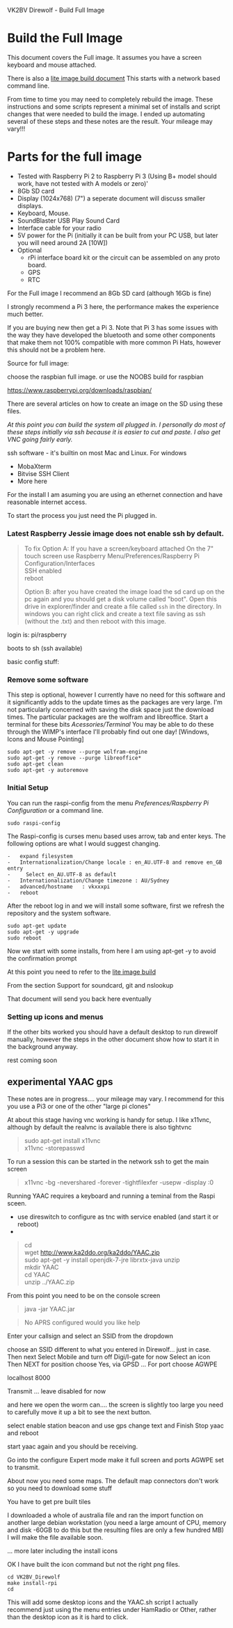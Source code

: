 VK2BV Direwolf - Build Full Image



# Build the Full Image

This document covers the Full image. It assumes you have a screen keyboard and mouse attached.

There is also a [lite image build document](https://github.com/sgtsmall/VK2BV_Direwolf/blob/master/docs/VK2BV_direwolflite_build.md) This starts with a network based command line.

From time to time you may need to completely rebuild the image. These instructions and some scripts represent a minimal set of installs and script changes that were needed to build the image. I ended up automating several of these steps and these notes are the result. Your mileage may vary!!!

# Parts for the full image

  - Tested with Raspberry Pi 2 to Raspberry Pi 3 (Using B+ model should work, have not tested with A models or zero)'
  - 8Gb SD card
  - Display (1024x768) (7") a seperate document will discuss smaller displays.
  - Keyboard, Mouse.
  - SoundBlaster USB Play Sound Card
  - Interface cable for your radio
  - 5V power for the Pi (initially it can be built from your PC USB, but later you will need around 2A [10W])
  - Optional
    - rPi interface board kit or the circuit can be assembled on any proto board.
    - GPS
    - RTC

For the Full image I recommend an 8Gb SD card (although 16Gb is fine)

I strongly recommend a Pi 3 here, the performance makes the experience much better.

If you are buying new then get a Pi 3. Note that Pi 3 has some issues with the way they have developed the bluetooth and some other components that make them not 100% compatible with more common Pi Hats, however this should not be a problem here.

Source for full image:

choose the raspbian full image.
or use the NOOBS build for raspbian

https://www.raspberrypi.org/downloads/raspbian/

There are several articles on how to create an image on the SD using these files.



_At this point you can build the system all plugged in. I personally do most of these steps initially via ssh because it is easier to cut and paste. I also get VNC going fairly early._

ssh software - it's builtin on most Mac and Linux. For windows
  - MobaXterm
  - Bitvise SSH Client
  - More here


For the install I am asuming you are using an ethernet connection and have reasonable internet access.

To start the process you just need the Pi plugged in.

### Latest Raspberry Jessie image does not enable ssh by default.

> To fix
> Option A:
> If you have a screen/keyboard attached
> On the 7" touch screen use Raspberry Menu/Preferences/Raspberry Pi Configuration/Interfaces  
>  SSH enabled  
> reboot  
>  
> Option B:
> after you have created the image load the sd card up on the pc again and you should get a disk volume called "boot".
> Open this drive in explorer/finder and create a file called ```ssh``` in the directory. In windows you can right click and create a text file saving as ssh (without the .txt)
> and then reboot with this image.
>


login is: pi/raspberry

boots to sh (ssh available)

basic config stuff:


### Remove some software
This step is optional, however I currently have no need for this software and it significantly adds to the update times as the packages are very large. I'm not particularly concerned with saving the disk space just the download times.
The particular packages are the wolfram and libreoffice.
Start a terminal for these bits _Acessories/Terminal_ You may be able to do these through the WIMP's interface I'll probably find out one day! [Windows, Icons and Mouse Pointing]

```
sudo apt-get -y remove --purge wolfram-engine
sudo apt-get -y remove --purge libreoffice*
sudo apt-get clean
sudo apt-get -y autoremove
```

### Initial Setup

You can run the raspi-config from the menu _Preferences/Raspberry Pi Configuration_ or a command line.

```
sudo raspi-config
```

The Raspi-config is curses menu based uses arrow, tab and enter keys. The following options are what I would suggest changing.  



    -   expand filesystem  
    -   Internationalization/Change locale : en_AU.UTF-8 and remove en_GB entry
    -     Select en_AU.UTF-8 as default
    -   Internationalization/Change timezone : AU/Sydney  
    -   advanced/hostname   : vkxxxpi  
    -   reboot  

After the reboot log in and we will install some software, first we refresh the repository and the system software.

```shell
sudo apt-get update
sudo apt-get -y upgrade
sudo reboot
```

Now we start with some installs, from here I am using apt-get -y to avoid the confirmation prompt

At this point you need to refer to the [lite image build](https://github.com/sgtsmall/VK2BV_Direwolf/blob/master/docs/VK2BV_direwolflite_build.md#support-for-soundcard-git-and-nslookup)

From the section
Support for soundcard, git and nslookup



That document will send you back here eventually


### Setting up icons and menus

If the other bits worked you should have a default desktop to run direwolf manually, however the steps in the other document show how to start it in the background anyway.

rest coming soon

## experimental YAAC gps

These notes are in progress.... your mileage may vary. I recommend for this you use a Pi3 or one of the other "large pi clones"

At about this stage having vnc working is handy for setup.
I like x11vnc, although by default the realvnc is available
there is also tightvnc

> sudo apt-get install x11vnc  
> x11vnc -storepasswd  

To run a session this can be started in the network ssh to get the main screen
> x11vnc -bg -nevershared -forever -tightfilexfer -usepw -display :0  

Running YAAC requires a keyboard and running a teminal from the Raspi sceen.

- use direswitch to configure as tnc with service enabled (and start it or reboot)
-
> cd  
> wget http://www.ka2ddo.org/ka2ddo/YAAC.zip    
> sudo apt-get -y install openjdk-7-jre librxtx-java unzip  
> mkdir YAAC  
> cd YAAC  
> unzip ../YAAC.zip  

From this point you need to be on the console screen

> java -jar YAAC.jar


> No APRS configured would you like help

Enter your callsign and select an SSID from the dropdown

choose an SSID different to what you entered in Direwolf... just in case.
Then next
Select Mobile and turn off Digi/I-gate for now
Select an icon
Then NEXT
for position choose Yes, via GPSD
...
For port choose AGWPE

localhost
8000

Transmit ... leave disabled for now

and here we open the worm can.... the screen is slightly too large you need to carefully move it up a bit to see the next button.

select enable station beacon and use gps
change text and Finish
Stop yaac and reboot

start yaac again and you should be receiving.

Go into the configure Expert mode  make it full screen and ports AGWPE set to transmit.

About now you need some maps. The default map connectors don't work so you need to download some stuff

You have to get pre built tiles

I downloaded a whole of australia file and ran the import function on another large debian workstation (you need a large amount of CPU, memory and disk -60GB to do this but the resulting files are only a few hundred MB) I will make the file available soon.

... more later including the install icons

OK I have built the icon command but not the right png files.

```
cd VK2BV_Direwolf
make install-rpi
cd
```

This will add some desktop icons and the YAAC.sh script
I actually recommend just using the menu entries under HamRadio or Other, rather than the desktop icon as it is hard to click.
